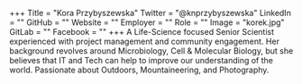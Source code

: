 +++
Title = "Kora Przybyszewska"
Twitter = "@knprzybyszewska"
LinkedIn = ""
GitHub = ""
Website = ""
Employer = ""
Role = ""
Image = "korek.jpg"
GitLab = ""
Facebook = ""
+++
A Life-Science focused Senior Scientist experienced with project management and community engagement. Her background revolves around Microbiology, Cell &amp; Molecular Biology, but she believes that IT and Tech can help to improve our understanding of the world. Passionate about Outdoors, Mountaineering, and Photography.